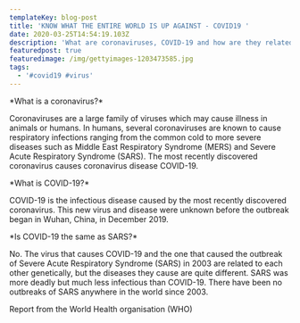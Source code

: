 ```yaml
---
templateKey: blog-post
title: 'KNOW WHAT THE ENTIRE WORLD IS UP AGAINST - COVID19 '
date: 2020-03-25T14:54:19.103Z
description: 'What are coronaviruses, COVID-19 and how are they related to SARS?*'
featuredpost: true
featuredimage: /img/gettyimages-1203473585.jpg
tags:
  - '#covid19 #virus'
---
```

\*What is a coronavirus?\*

Coronaviruses are a large family of viruses which may cause illness in animals or humans.  In humans, several coronaviruses are known to cause respiratory infections ranging from the common cold to more severe diseases such as Middle East Respiratory Syndrome (MERS) and Severe Acute Respiratory Syndrome (SARS). The most recently discovered coronavirus causes coronavirus disease COVID-19.

\*What is COVID-19?\*

COVID-19 is the infectious disease caused by the most recently discovered coronavirus. This new virus and disease were unknown before the outbreak began in Wuhan, China, in December 2019.

\*Is COVID-19 the same as SARS?\*

No. The virus that causes COVID-19 and the one that caused the outbreak of Severe Acute Respiratory Syndrome (SARS) in 2003 are related to each other genetically, but the diseases they cause are quite different. SARS was more deadly but much less infectious than COVID-19. There have been no outbreaks of SARS anywhere in the world since 2003.

Report from the World Health organisation  (WHO)
